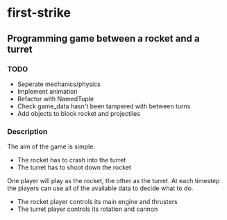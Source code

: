 # first-strike
## Programming game between a rocket and a turret

### TODO
* Seperate mechanics/physics
* Implement animation
* Refactor with NamedTuple
* Check game_data hasn't been tampered with between turns
* Add objects to block rocket and projectiles
### Description
The aim of the game is simple:
* The rocket has to crash into the turret
* The turret has to shoot down the rocket

One player will play as the rocket, the other as the turret.
At each timestep the players can use all of the available data
to decide what to do.
* The rocket player controls its main engine and thrusters
* The turret player controls its rotation and cannon

